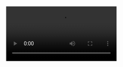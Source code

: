   ![image alt](https://github.com/dev-soham-02/Pack-your-bags/blob/1d3db511b13b87bfc507c7b2ac3060eaa22b4f7b/vid-1.mp4)
